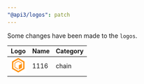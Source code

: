 ```yaml
---
"@api3/logos": patch
---
```


Some changes have been made to the `logos`.

|Logo|Name|Category|
|---|---|---|
|<img src="./raw/chains/Chain1116.svg" width="36" alt="">|1116|chain|
